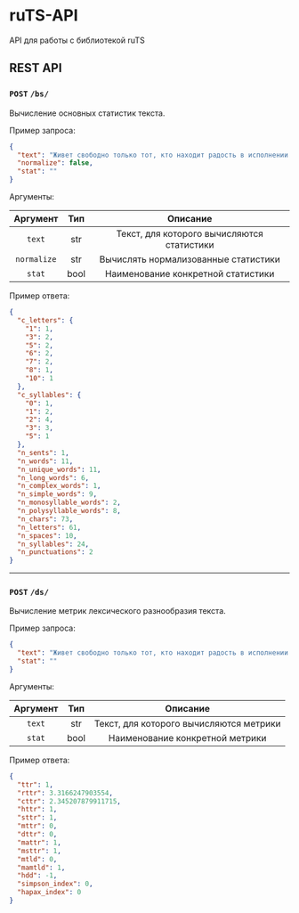 # ruTS-API
API для работы с библиотекой ruTS

## REST API

### `POST` `/bs/`

Вычисление основных статистик текста.

Пример запроса:

```json
{
  "text": "Живет свободно только тот, кто находит радость в исполнении своего долга.",
  "normalize": false,
  "stat": ""
}
```

Аргументы:

| Аргумент | Тип | Описание |
| :-: | :-: | :-: |
| `text` | str | Текст, для которого вычисляются статистики |
| `normalize` | str | Вычислять нормализованные статистики |
| `stat` | bool | Наименование конкретной статистики |

Пример ответа:

```json
{
  "c_letters": {
    "1": 1,
    "3": 2,
    "5": 2,
    "6": 2,
    "7": 2,
    "8": 1,
    "10": 1
  },
  "c_syllables": {
    "0": 1,
    "1": 2,
    "2": 4,
    "3": 3,
    "5": 1
  },
  "n_sents": 1,
  "n_words": 11,
  "n_unique_words": 11,
  "n_long_words": 6,
  "n_complex_words": 1,
  "n_simple_words": 9,
  "n_monosyllable_words": 2,
  "n_polysyllable_words": 8,
  "n_chars": 73,
  "n_letters": 61,
  "n_spaces": 10,
  "n_syllables": 24,
  "n_punctuations": 2
}
```

---

### `POST` `/ds/`

Вычисление метрик лексического разнообразия текста.

Пример запроса:

```json
{
  "text": "Живет свободно только тот, кто находит радость в исполнении своего долга.",
  "stat": ""
}
```

Аргументы:

| Аргумент | Тип | Описание |
| :-: | :-: | :-: |
| `text` | str | Текст, для которого вычисляются метрики |
| `stat` | bool | Наименование конкретной метрики |

Пример ответа:

```json
{
  "ttr": 1,
  "rttr": 3.3166247903554,
  "cttr": 2.345207879911715,
  "httr": 1,
  "sttr": 1,
  "mttr": 0,
  "dttr": 0,
  "mattr": 1,
  "msttr": 1,
  "mtld": 0,
  "mamtld": 1,
  "hdd": -1,
  "simpson_index": 0,
  "hapax_index": 0
}
```